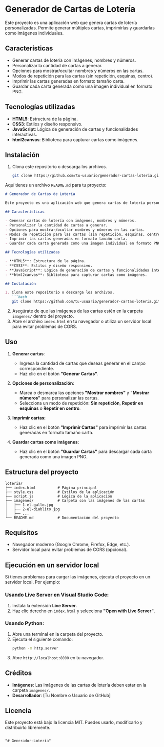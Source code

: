 # Generador de Cartas de Lotería

Este proyecto es una aplicación web que genera cartas de lotería personalizadas. Permite generar múltiples cartas, imprimirlas y guardarlas como imágenes individuales.

## Características

- Generar cartas de lotería con imágenes, nombres y números.
- Personalizar la cantidad de cartas a generar.
- Opciones para mostrar/ocultar nombres y números en las cartas.
- Modos de repetición para las cartas (sin repetición, esquinas, centro).
- Imprimir las cartas generadas en formato tamaño carta.
- Guardar cada carta generada como una imagen individual en formato PNG.

## Tecnologías utilizadas

- **HTML5**: Estructura de la página.
- **CSS3**: Estilos y diseño responsivo.
- **JavaScript**: Lógica de generación de cartas y funcionalidades interactivas.
- **html2canvas**: Biblioteca para capturar cartas como imágenes.

## Instalación

1. Clona este repositorio o descarga los archivos.
   ```bash
   git clone https://github.com/tu-usuario/generador-cartas-loteria.git
Aquí tienes un archivo `README.md` para tu proyecto:

```markdown
# Generador de Cartas de Lotería

Este proyecto es una aplicación web que genera cartas de lotería personalizadas. Permite generar múltiples cartas, imprimirlas y guardarlas como imágenes individuales.

## Características

- Generar cartas de lotería con imágenes, nombres y números.
- Personalizar la cantidad de cartas a generar.
- Opciones para mostrar/ocultar nombres y números en las cartas.
- Modos de repetición para las cartas (sin repetición, esquinas, centro).
- Imprimir las cartas generadas en formato tamaño carta.
- Guardar cada carta generada como una imagen individual en formato PNG.

## Tecnologías utilizadas

- **HTML5**: Estructura de la página.
- **CSS3**: Estilos y diseño responsivo.
- **JavaScript**: Lógica de generación de cartas y funcionalidades interactivas.
- **html2canvas**: Biblioteca para capturar cartas como imágenes.

## Instalación

1. Clona este repositorio o descarga los archivos.
   ```bash
   git clone https://github.com/tu-usuario/generador-cartas-loteria.git
   ```
2. Asegúrate de que las imágenes de las cartas estén en la carpeta `imagenes/` dentro del proyecto.
3. Abre el archivo `index.html` en tu navegador o utiliza un servidor local para evitar problemas de CORS.

## Uso

1. **Generar cartas**:
   - Ingresa la cantidad de cartas que deseas generar en el campo correspondiente.
   - Haz clic en el botón **"Generar Cartas"**.

2. **Opciones de personalización**:
   - Marca o desmarca las opciones **"Mostrar nombres"** y **"Mostrar números"** para personalizar las cartas.
   - Selecciona un modo de repetición: **Sin repetición**, **Repetir en esquinas** o **Repetir en centro**.

3. **Imprimir cartas**:
   - Haz clic en el botón **"Imprimir Cartas"** para imprimir las cartas generadas en formato tamaño carta.

4. **Guardar cartas como imágenes**:
   - Haz clic en el botón **"Guardar Cartas"** para descargar cada carta generada como una imagen PNG.

## Estructura del proyecto

```
loteria/
├── index.html          # Página principal
├── style.css           # Estilos de la aplicación
├── script.js           # Lógica de la aplicación
├── imagenes/           # Carpeta con las imágenes de las cartas
│   ├── 1-el-gallo.jpg
│   ├── 2-el-diablito.jpg
│   ├── ...
└── README.md           # Documentación del proyecto
```

## Requisitos

- Navegador moderno (Google Chrome, Firefox, Edge, etc.).
- Servidor local para evitar problemas de CORS (opcional).

## Ejecución en un servidor local

Si tienes problemas para cargar las imágenes, ejecuta el proyecto en un servidor local. Por ejemplo:

### Usando Live Server en Visual Studio Code:
1. Instala la extensión **Live Server**.
2. Haz clic derecho en `index.html` y selecciona **"Open with Live Server"**.

### Usando Python:
1. Abre una terminal en la carpeta del proyecto.
2. Ejecuta el siguiente comando:
   ```bash
   python -m http.server
   ```
3. Abre `http://localhost:8000` en tu navegador.

## Créditos

- **Imágenes**: Las imágenes de las cartas de lotería deben estar en la carpeta `imagenes/`.
- **Desarrollador**: [Tu Nombre o Usuario de GitHub]

## Licencia

Este proyecto está bajo la licencia MIT. Puedes usarlo, modificarlo y distribuirlo libremente.
```

"# Generador-Loteria" 

